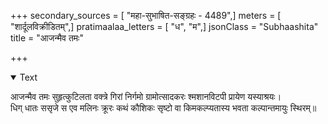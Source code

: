 +++
secondary_sources = [ "महा-सुभाषित-सङ्ग्रहः - 4489",]
meters = [ "शार्दूलविक्रीडितम्",]
pratimaalaa_letters = [ "ध", "म",]
jsonClass = "Subhaashita"
title = "आजन्मैव तमः"

+++

<details open><summary>Text</summary>

आजन्मैव तमः सुहृत्कुटिलता वक्त्रे गिरां निर्गमो ग्रामोत्सादकरः श्मशानविटपी प्रायेण यस्याश्रयः।  
धिग् धातः ससृजे स एव मलिनः क्रूरः कथं कौशिकः सृष्टो वा किमकल्प्यतास्य भवता कल्पान्तमायुः स्थिरम्॥
</details>
